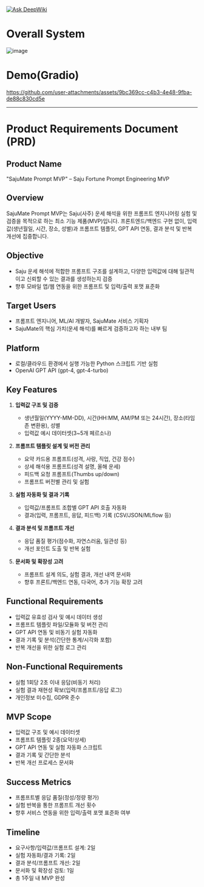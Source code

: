 [![Ask DeepWiki](https://deepwiki.com/badge.svg)](https://deepwiki.com/Quietseong/saju-prompt-mvp)

# Overall System
![image](https://github.com/user-attachments/assets/fd1af049-a307-4e30-9ea9-6e6631281417)

# Demo(Gradio)
https://github.com/user-attachments/assets/9bc369cc-c4b3-4e48-9fba-de88c830cd5e

--------
# Product Requirements Document (PRD)

## Product Name

"SajuMate Prompt MVP" – Saju Fortune Prompt Engineering MVP

## Overview

SajuMate Prompt MVP는 Saju(사주) 운세 해석을 위한 프롬프트 엔지니어링 실험 및 검증을 목적으로 하는 최소 기능 제품(MVP)입니다. 프론트엔드/백엔드 구현 없이, 입력값(생년월일, 시간, 장소, 성별)과 프롬프트 템플릿, GPT API 연동, 결과 분석 및 반복 개선에 집중합니다.

## Objective

- Saju 운세 해석에 적합한 프롬프트 구조를 설계하고, 다양한 입력값에 대해 일관적이고 신뢰할 수 있는 결과를 생성하는지 검증
- 향후 모바일 앱/웹 연동을 위한 프롬프트 및 입력/출력 포맷 표준화

## Target Users

- 프롬프트 엔지니어, ML/AI 개발자, SajuMate 서비스 기획자
- SajuMate의 핵심 가치(운세 해석)를 빠르게 검증하고자 하는 내부 팀

## Platform

- 로컬/클라우드 환경에서 실행 가능한 Python 스크립트 기반 실험
- OpenAI GPT API (gpt-4, gpt-4-turbo)

## Key Features

1. **입력값 구조 및 검증**
   - 생년월일(YYYY-MM-DD), 시간(HH:MM, AM/PM 또는 24시간), 장소(타임존 변환용), 성별
   - 입력값 예시 데이터셋(3~5개 페르소나)

2. **프롬프트 템플릿 설계 및 버전 관리**
   - 요약 카드용 프롬프트(성격, 사랑, 직업, 건강 점수)
   - 상세 해석용 프롬프트(성격 설명, 올해 운세)
   - 피드백 요청 프롬프트(Thumbs up/down)
   - 프롬프트 버전별 관리 및 실험

3. **실험 자동화 및 결과 기록**
   - 입력값/프롬프트 조합별 GPT API 호출 자동화
   - 결과(입력, 프롬프트, 응답, 피드백) 기록 (CSV/JSON/MLflow 등)

4. **결과 분석 및 프롬프트 개선**
   - 응답 품질 평가(점수화, 자연스러움, 일관성 등)
   - 개선 포인트 도출 및 반복 실험

5. **문서화 및 확장성 고려**
   - 프롬프트 설계 의도, 실험 결과, 개선 내역 문서화
   - 향후 프론트/백엔드 연동, 다국어, 추가 기능 확장 고려

## Functional Requirements

- 입력값 유효성 검사 및 예시 데이터 생성
- 프롬프트 템플릿 파일/모듈화 및 버전 관리
- GPT API 연동 및 비동기 실험 자동화
- 결과 기록 및 분석(간단한 통계/시각화 포함)
- 반복 개선을 위한 실험 로그 관리

## Non-Functional Requirements

- 실험 1회당 2초 이내 응답(비동기 처리)
- 실험 결과 재현성 확보(입력/프롬프트/응답 로그)
- 개인정보 미수집, GDPR 준수

## MVP Scope

- 입력값 구조 및 예시 데이터셋
- 프롬프트 템플릿 2종(요약/상세)
- GPT API 연동 및 실험 자동화 스크립트
- 결과 기록 및 간단한 분석
- 반복 개선 프로세스 문서화

## Success Metrics

- 프롬프트별 응답 품질(정성/정량 평가)
- 실험 반복을 통한 프롬프트 개선 횟수
- 향후 서비스 연동을 위한 입력/출력 포맷 표준화 여부

## Timeline

- 요구사항/입력값/프롬프트 설계: 2일
- 실험 자동화/결과 기록: 2일
- 결과 분석/프롬프트 개선: 2일
- 문서화 및 확장성 검토: 1일
- 총 1주일 내 MVP 완성
